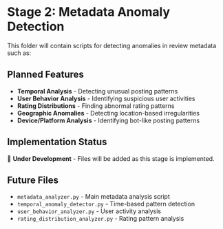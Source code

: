 # Stage 2: Metadata Anomaly Detection

This folder will contain scripts for detecting anomalies in review metadata such as:

## Planned Features

- **Temporal Analysis** - Detecting unusual posting patterns
- **User Behavior Analysis** - Identifying suspicious user activities  
- **Rating Distributions** - Finding abnormal rating patterns
- **Geographic Anomalies** - Detecting location-based irregularities
- **Device/Platform Analysis** - Identifying bot-like posting patterns

## Implementation Status

🚧 **Under Development** - Files will be added as this stage is implemented.

## Future Files

- `metadata_analyzer.py` - Main metadata analysis script
- `temporal_anomaly_detector.py` - Time-based pattern detection
- `user_behavior_analyzer.py` - User activity analysis
- `rating_distribution_analyzer.py` - Rating pattern analysis
